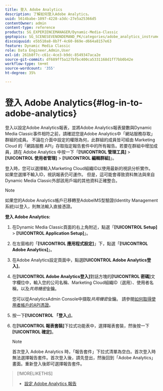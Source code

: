 ```yaml
---
title: 登入 Adobe Analytics
description: 了解如何登入Adobe Analytics。
uuid: 5614babe-1097-4228-a3dc-27e5a25366d5
contentOwner: admin
content-type: reference
products: SG_EXPERIENCEMANAGER/Dynamic-Media-Classic
geptopics: SG_SCENESEVENONDEMAND_PK/categories/adobe_analytics_instrumentation_kit
discoiquuid: e5b510a8-8b7f-4c60-869e-d664a8157e63
feature: Dynamic Media Classic
role: Data Engineer,Admin,User
exl-id: 261b8f7c-c61c-4ce3-b9dc-8549347aca2e
source-git-commit: df689ff5a127bfbc400ca5331168d1ff7bb0b42e
workflow-type: tm+mt
source-wordcount: '355'
ht-degree: 35%

---
```


# 登入 Adobe Analytics{#log-in-to-adobe-analytics}

登入以設定Adobe Analytics報表，並將Adobe Analytics報表變數與Dynamic Media Classic事件相符之前，請確認您是Adobe Analytics中「網站服務存取」群組的成員。 不論在介面中設定的權限為何，此群組的成員皆可經由 Marketing Cloud 的「網路服務 API」存取指定報告套件中的所有報告。若要在群組中增加成員，請在 Adobe Analytics 中按一下「**[!UICONTROL 管理工具]** > **[!UICONTROL 使用者管理]** > **[!UICONTROL 編輯群組]**」。

登入時，您可以選擇輸入Marketing Cloud組織ID以使用最新的視訊分析實作。 如果您選擇不輸入ID，視訊報表仍可運作。 但是，這可能會導致資料無法與來自Dynamic Media Classic外部該用戶端的其他資料正確整合。

>[!NOTE]
>
>如果您的Adobe Analytics帳戶已移轉至AdobeIMS型驗證(Identity Management系統)以登入，則無法輸入直接憑證。

**登入 Adobe Analytics:**

1. 在Dynamic Media Classic頁面的右上角附近，點選「**[!UICONTROL Setup]** > **[!UICONTROL Application Setup]**」。
1. 在左窗格的「**[!UICONTROL 應用程式設定]**」下，點選「**[!UICONTROL Adobe Analytics]**」。
1. 在Adobe Analytics設定頁面中，點選&#x200B;**[!UICONTROL Adobe Analytics登入]**。
1. 在&#x200B;**[!UICONTROL Adobe Analytics登入]**&#x200B;對話方塊的&#x200B;**[!UICONTROL 密碼]**&#x200B;文字欄位中，輸入您的公司名稱、Marketing Cloud組織ID（選用）、使用者名稱，以及&#x200B;*共用機密*&#x200B;金鑰。

   您可以從AnalyticsAdmin Console中擷取&#x200B;*共用機密*&#x200B;金鑰。 請參閱[如何取得使用者帳戶的API憑證](https://github.com/AdobeDocs/analytics-2.0-apis/blob/master/create-oauth-client.md)。

1. 按一下&#x200B;**[!UICONTROL 「登入」]**。
1. 在&#x200B;**[!UICONTROL 報表套裝]**&#x200B;下拉式功能表中，選擇報表套裝，然後按一下&#x200B;**[!UICONTROL 確定]**。

   >[!NOTE]
   >
   >首次登入 Adobe Analytics 時，「報告套件」下拉式清單為空白。首次登入時無法選擇報告套件。首次登入後，請先登出，然後回到「Adobe Analytics」畫面。重新登入後即可選擇報告套件。

>[!MORELIKETHIS]
>
>* [設定 Adobe Analytics 報告](configuring-analytics-reports.md#configuring_adobe_analytics_reports)

